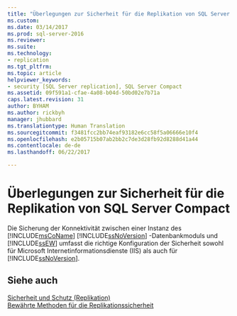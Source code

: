 ```yaml
---
title: "Überlegungen zur Sicherheit für die Replikation von SQL Server Compact | Microsoft-Dokumentation"
ms.custom: 
ms.date: 03/14/2017
ms.prod: sql-server-2016
ms.reviewer: 
ms.suite: 
ms.technology:
- replication
ms.tgt_pltfrm: 
ms.topic: article
helpviewer_keywords:
- security [SQL Server replication], SQL Server Compact
ms.assetid: 09f591a1-cfae-4a08-b04d-50bd02e7b71a
caps.latest.revision: 31
author: BYHAM
ms.author: rickbyh
manager: jhubbard
ms.translationtype: Human Translation
ms.sourcegitcommit: f3481fcc2bb74eaf93182e6cc58f5a06666e10f4
ms.openlocfilehash: e2b05715b07ab2bb2c7de3d28fb92d8288d41a44
ms.contentlocale: de-de
ms.lasthandoff: 06/22/2017

---
```

# <a name="security-considerations-for-sql-server-compact-replication"></a>Überlegungen zur Sicherheit für die Replikation von SQL Server Compact
  Die Sicherung der Konnektivität zwischen einer Instanz des [!INCLUDE[msCoName](../../../includes/msconame-md.md)] [!INCLUDE[ssNoVersion](../../../includes/ssnoversion-md.md)] -Datenbankmoduls und [!INCLUDE[ssEW](../../../includes/ssew-md.md)] umfasst die richtige Konfiguration der Sicherheit sowohl für Microsoft Internetinformationsdienste (IIS) als auch für [!INCLUDE[ssNoVersion](../../../includes/ssnoversion-md.md)].  
  
## <a name="see-also"></a>Siehe auch  
 [Sicherheit und Schutz &#40;Replikation&#41;](../../../relational-databases/replication/security/security-and-protection-replication.md)   
 [Bewährte Methoden für die Replikationssicherheit](../../../relational-databases/replication/security/replication-security-best-practices.md)  
  
  
